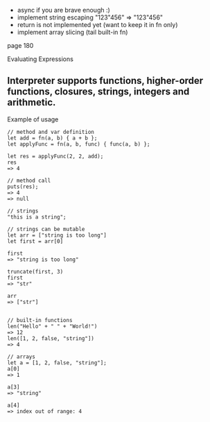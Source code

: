* async if you are brave enough :)
* implement string escaping "123\"456" => "123"456"
* return is not implemented yet (want to keep it in fn only)
* implement array slicing (tail built-in fn)

page 180

Evaluating Expressions

## Interpreter supports functions, higher-order functions, closures, strings, integers and arithmetic.

Example of usage
```
// method and var definition
let add = fn(a, b) { a + b };
let applyFunc = fn(a, b, func) { func(a, b) };

let res = applyFunc(2, 2, add);
res
=> 4

// method call
puts(res);
=> 4
=> null

// strings
"this is a string";

// strings can be mutable
let arr = ["string is too long"]
let first = arr[0]

first
=> "string is too long"

truncate(first, 3)
first
=> "str"

arr
=> ["str"]


// built-in functions
len("Hello" + " " + "World!")
=> 12
len([1, 2, false, "string"])
=> 4

// arrays
let a = [1, 2, false, "string"];
a[0]
=> 1

a[3]
=> "string"

a[4]
=> index out of range: 4

```
